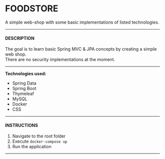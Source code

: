 # FOODSTORE

A simple web-shop with some basic implementations of listed technologies.  

***    
#### DESCRIPTION  
  

The goal is to learn basic Spring MVC & JPA concepts by creating a simple web shop.  
There are no security implementations at the moment.  
***
**Technologies used:**  
- Spring Data  
- Spring Boot  
- Thymeleaf  
- MySQL  
- Docker  
- CSS
***  
#### INSTRUCTIONS
1. Navigate to the root folder
2. Execute <code>docker-compose up</code>
3. Run the application 
***

